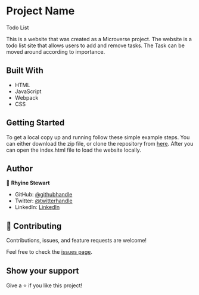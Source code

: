 # Project Name

Todo List

This is a website that was created as a Microverse project. The website is a todo list site that allows users to add and remove tasks. The Task can be moved around according to importance.

## Built With

- HTML
- JavaScript
- Webpack
- CSS


## Getting Started

To get a local copy up and running follow these simple example steps. You can either download the zip file, or clone the repository from [here](https://github.com/the-catalystmc/awesome-books/tree/build-website). After you can open the index.html file to load the website locally.

## Author

👤 **Rhyine Stewart**

- GitHub: [@githubhandle](https://github.com/the-catalyst-mc)
- Twitter: [@twitterhandle](https://twitter.com/catalystspeaks)
- LinkedIn: [LinkedIn](https://linkedin.com/in/rhyinestewart)


## 🤝 Contributing

Contributions, issues, and feature requests are welcome!

Feel free to check the [issues page](https://github.com/the-catalystmc/church-conference-capstone/issues).

## Show your support

Give a ⭐️ if you like this project!
